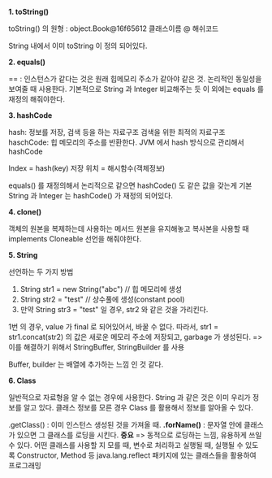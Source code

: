 **1. toString()**

toString() 의 원형 : object.Book@16f65612
                             클래스이름 @ 해쉬코드

String 내에서 이미 toString 이 정의 되어있다.

**2. equals()**

== : 인스턴스가 같다는 것은 원래 힙메모리 주소가 같아야 같은 것.
논리적인 동일성을 보여줄 때 사용한다. 기본적으로 String 과 Integer 비교해주는 듯
이 외에는 equals 를 재정의 해줘야한다.

**3. hashCode**

hash: 정보를 저장, 검색 등을 하는 자료구조
검색을 위한 최적의 자료구조
haschCode: 힙 메모리의 주소를 반환한다. JVM 에서 hash 방식으로 관리해서 hashCode

Index = hash(key)
저장 위치 = 해시함수(객체정보)

equals() 를 재정의해서 논리적으로 같으면 hashCode() 도 같은 값을 갖는게 기본
String 과 Integer 는 hashCode() 가 재정의 되어있다.

**4. clone()**

객체의 원본을 복제하는데 사용하는 메서드
원본을 유지해놓고 복사본을 사용할 때
implements Cloneable 선언을 해줘야한다.

**5. String**

선언하는 두 가지 방법

1. String str1 = new String("abc") // 힙 메모리에 생성
2. String str2 = "test" // 상수풀에 생성(constant pool)
3. 만약 String str3 = "test" 일 경우, str2  와 같은 것을 가리킨다.

1번 의 경우,  value 가 final 로 되어있어서, 바꿀 수 없다.
따라서, str1 = str1.concat(str2) 의 값은 새로운 메모리 주소에 저장되고, garbage 가 생성된다.
=> 이를 해결하기 위해서 StringBuffer, StringBuilder 를 사용

Buffer, builder 는 배열에 추가하는 느낌 인 것 같다.

**6. Class**

일반적으로 자료형을 알 수 없는 경우에 사용한다.
String 과 같은 것은 이미 우리가 정보를 알고 있다.
클래스 정보를 모른 경우 Class 를 활용해서 정보를 알아올 수 있다.

.getClass() : 이미 인스턴스 생성된 것을 가져올 때.
**.forName()** : 문자열 안에 클래스가 있으면 그 클래스를 로딩을 시킨다. **중요**
=> 동적으로 로딩하는 느낌, 유용하게 쓰일 수 있다.
어떤 클래스를 사용할 지 모를 때, 변수로 처리하고 실행될 때,  실행될 수 있도록
Constructor, Method 등 java.lang.reflect 패키지에 있는 클래스들을 활용하여 프로그래밍



